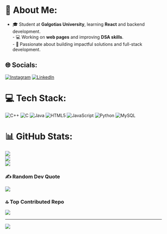 
# 💫 About Me:
- 🎓 Student at **Galgotias University**, learning **React** and backend development.  <br>- 💻 Working on **web pages** and improving **DSA skills**.  <br>- 🚀 Passionate about building impactful solutions and full-stack development.  


## 🌐 Socials:
[![Instagram](https://img.shields.io/badge/Instagram-%23E4405F.svg?logo=Instagram&logoColor=white)](https://instagram.com/ayuushh_____) [![LinkedIn](https://img.shields.io/badge/LinkedIn-%230077B5.svg?logo=linkedin&logoColor=white)]([https://linkedin.com/in/AyushPathak](https://www.linkedin.com/in/ayush-pathak-2211502b7/)) 

# 💻 Tech Stack:
![C++](https://img.shields.io/badge/c++-%2300599C.svg?style=plastic&logo=c%2B%2B&logoColor=white) ![C](https://img.shields.io/badge/c-%2300599C.svg?style=plastic&logo=c&logoColor=white) ![Java](https://img.shields.io/badge/java-%23ED8B00.svg?style=plastic&logo=openjdk&logoColor=white) ![HTML5](https://img.shields.io/badge/html5-%23E34F26.svg?style=plastic&logo=html5&logoColor=white) ![JavaScript](https://img.shields.io/badge/javascript-%23323330.svg?style=plastic&logo=javascript&logoColor=%23F7DF1E) ![Python](https://img.shields.io/badge/python-3670A0?style=plastic&logo=python&logoColor=ffdd54) ![MySQL](https://img.shields.io/badge/mysql-4479A1.svg?style=plastic&logo=mysql&logoColor=white)
# 📊 GitHub Stats:
![](https://github-readme-stats.vercel.app/api?username=AyushPathak18&theme=dark&hide_border=false&include_all_commits=false&count_private=false)<br/>
![](https://github-readme-streak-stats.herokuapp.com/?user=AyushPathak18&theme=dark&hide_border=false)<br/>
![](https://github-readme-stats.vercel.app/api/top-langs/?username=AyushPathak18&theme=dark&hide_border=false&include_all_commits=false&count_private=false&layout=compact)

### ✍️ Random Dev Quote
![](https://quotes-github-readme.vercel.app/api?type=horizontal&theme=dark)

### 🔝 Top Contributed Repo
![](https://github-contributor-stats.vercel.app/api?username=AyushPathak18&limit=5&theme=dark&combine_all_yearly_contributions=true)

---
[![](https://visitcount.itsvg.in/api?id=AyushPathak18&icon=5&color=1)](https://visitcount.itsvg.in)

<!-- Proudly created with GPRM ( https://gprm.itsvg.in ) -->
